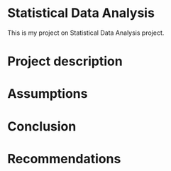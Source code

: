 # Statistical Data Analysis
This is my project on Statistical Data Analysis project.

# Project description

# Assumptions


# Conclusion

# Recommendations
